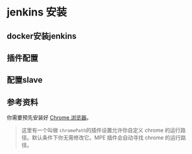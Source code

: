 # jenkins 安装



## docker安装jenkins

## 插件配置

## 配置slave

## 参考资料

你需要预先安装好 [Chrome 浏览器](https://www.google.com/chrome/)。

> 这里有一个叫做 `chromePath`的插件设置允许你自定义 chrome 的运行路径。默认条件下你无需修改它。MPE 插件会自动寻找 chrome 的运行路径。